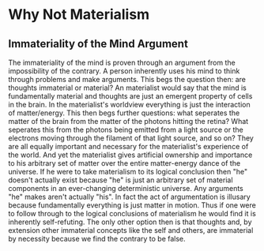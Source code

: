 # Why Not Materialism

## Immateriality of the Mind Argument

The immateriality of the mind is proven through an argument from the impossibility of the contrary.  A person inherently uses his mind to think through problems and make arguments.  This begs the question then: are thoughts immaterial or material?  An materialist would say that the mind is fundamentally material and thoughts are just an emergent property of cells in the brain.  In the materialist's worldview everything is just the interaction of matter/energy. This then begs further questions: what seperates the matter of the brain from the matter of the photons hitting the retina?  What seperates this from the photons being emitted from a light source or the electrons moving through the filament of that light source, and so on?  They are all equally important and necessary for the materialist's experience of the world.  And yet the materialist gives artificial ownership and importance to his arbitrary set of matter over the entire matter-energy dance of the universe.  If he were to take materialism to its logical conclusion then "he" doesn't actually exist because "he" is just an arbitrary set of material components in an ever-changing deterministic universe.  Any arguments "he" makes aren't actually "his".  In fact the act of argumentation is illusary because fundamentally everything is just matter in motion.  Thus if one were to follow through to the logical conclusions of materialism he would find it is inherently self-refuting.  The only other option then is that thoughts and, by extension other immaterial concepts like the self and others, are immaterial by necessity because we find the contrary to be false.